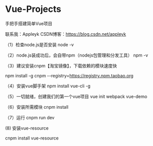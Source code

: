 # Vue-Projects

手把手搭建简单Vue项目

联系我：Appleyk
CSDN博客：https://blog.csdn.net/appleyk

（1）检查node.js是否安装
node -v

（2）node.js装成功后，会自带npm（nodejs包管理和分发工具）
npm -v

（3）建议安装cnpm【淘宝镜像】，下载依赖的模块速度快

npm install -g cnpm --registry=https://registry.npm.taobao.org

（4）安装vue脚手架
 npm install vue-cli -g
 
（5）一切就绪，创建我们的第一个vue项目
vue init webpack vue-demo

（6）安装所需模块
cnpm install

（7）运行
cnpm run dev

 (8) 安装vue-resource

cnpm install vue-resource
 
